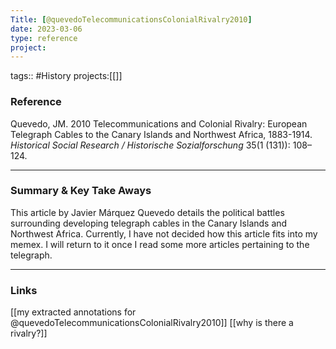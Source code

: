 ```yaml
---
Title: [@quevedoTelecommunicationsColonialRivalry2010]
date: 2023-03-06
type: reference
project:
---
```


tags:: #History 
projects:[[]]

### Reference 


Quevedo, JM. 2010 Telecommunications and Colonial Rivalry: European Telegraph Cables to the Canary Islands and Northwest Africa, 1883-1914. _Historical Social Research / Historische Sozialforschung_ 35(1 (131)): 108–124.


---

### Summary & Key Take Aways

This article by Javier Márquez Quevedo details the political battles surrounding developing telegraph cables in the Canary Islands and Northwest Africa. Currently, I have not decided how this article fits into my memex. I will return to it once I read some more articles pertaining to the telegraph.

--- 

### Links

[[my extracted annotations for @quevedoTelecommunicationsColonialRivalry2010]]
[[why is there a rivalry?]]
